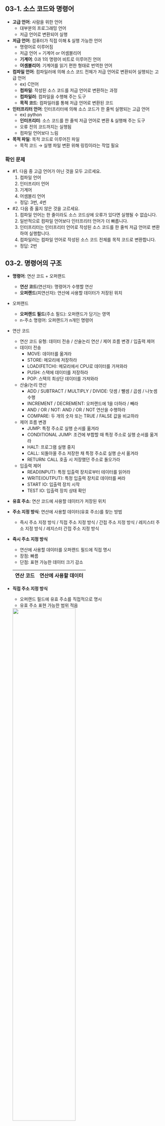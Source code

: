 ## 03-1. 소스 코드와 명령어

- **고급 언어**: 사람을 위한 언어
    - 대부분의 프로그래밍 언어
    - 저급 언어로 변환되어 실행
- **저급 언어**: 컴퓨터가 직접 이해 & 실행 가능한 언어
    - 명령어로 이루어짐
    - 저급 언어 = 기계어 or 어셈블리어
    - **기계어**: 0과 1의 명령어 비트로 이루어진 언어
    - **어셈블리어**: 기계어를 읽기 편한 형태로 번역한 언어
- **컴파일 언어**: 컴파일러에 의해 소스 코드 전체가 저급 언어로 변환되어 실행되는 고급 언어
    - ex) C언어
    - **컴파일**: 작성된 소스 코드를 저급 언어로 변환하는 과정
    - **컴파일러**: 컴파일을 수행해 주는 도구
    - **목적 코드**: 컴파일러를 통해 저급 언어로 변환된 코드
- **인터프리터 언어**: 인터프리터에 의해 소스 코드가 한 줄씩 실행되는 고급 언어
    - ex) python
    - **인터프리터**: 소스 코드를 한 줄씩 저급 언어로 변환 & 실행해 주는 도구
    - 오류 전의 코드까지는 실행됨
    - 컴파일 언어보다 느림
- **목적 파일**: 목적 코드로 이루어진 파일
    - 목적 코드 → 실행 파일 변환 위해 링킹이라는 작업 필요

### 확인 문제

- #1. 다음 중 고급 언어가 아닌 것을 모두 고르세요.
    1. 컴파일 언어
    2. 인터프리터 언어
    3. 기계어
    4. 어셈블리 언어
    - 정답: 3번, 4번
- #2. 다음 중 옳지 않은 것을 고르세요.
    1. 컴파일 언어는 한 줄이라도 소스 코드상에 오류가 있다면 실행될 수 없습니다.
    2. 일반적으로 컴파일 언어보다 인터프리터 언어가 더 빠릅니다.
    3. 인터프리터는 인터프리터 언어로 작성된 소스 코드를 한 줄씩 저급 언어로 변환하여 실행합니다.
    4. 컴파일러는 컴파일 언어로 작성된 소스 코드 전체를 목적 코드로 변환합니다.
    - 정답: 2번

## 03-2. 명령어의 구조

- **명령어**: 연산 코드 + 오퍼랜드
    - **연산 코드**(연산자): 명령어가 수행할 연산
    - **오퍼랜드**(피연산자): 연산에 사용할 데이터가 저장된 위치
- 오퍼랜드
    - **오퍼랜드 필드**(주소 필드): 오퍼랜드가 담기는 영역
    - n-주소 명령어: 오퍼랜드가 n개인 명령어
- 연산 코드
    - 연산 코드 유형: 데이터 전송 / 산술논리 연산 / 제어 흐름 변경 / 입출력 제어
    - 데이터 전송
        - MOVE: 데이터를 옮겨라
        - STORE: 메모리에 저장하라
        - LOAD(FETCH): 메모리에서 CPU로 데이터를 가져와라
        - PUSH: 스택에 데이터를 저장하라
        - POP: 스택의 최상단 데이터를 가져와라
    - 산술/논리 연산
        - ADD / SUBTRACT / MULTIPLY / DIVIDE: 덧셈 / 뺄셈 / 곱셈 / 나눗셈 수행
        - INCREMENT / DECREMENT: 오퍼랜드에 1을 더하라 / 빼라
        - AND / OR / NOT: AND / OR / NOT 연산을 수행하라
        - COMPARE: 두 개의 숫자 또는 TRUE / FALSE 값을 비교하라
    - 제어 흐름 변경
        - JUMP: 특정 주소로 실행 순서를 옮겨라
        - CONDITIONAL JUMP: 조건에 부합할 때 특정 주소로 실행 순서를 옮겨라
        - HALT: 프로그램 실행 중지
        - CALL: 되돌아올 주소 저장한 채 특정 주소로 실행 순서 옮겨라
        - RETURN: CALL 호출 시 저장했던 주소로 돌오가라
    - 입출력 제어
        - READ(INPUT): 특정 입출력 장치로부터 테이터를 읽어라
        - WRITE(OUTPUT): 특정 입출력 장치로 데이터를 써라
        - START IO: 입출력 장치 시작
        - TEST IO: 입출력 장치 상태 확인
- **유효 주소**: 연산 코드에 사용할 데이터가 저장된 위치
- **주소 지정 방식**: 연산에 사용할 데이터(유효 주소)를 찾는 방법
    - 즉시 주소 지정 방식 / 직접 주소 지정 방식 / 간접 주소 지정 방식 / 레지스터 주소 지정 방식 / 레지스터 간접 주소 지정 방식
- **즉시 주소 지정 방식**
    - 연산에 사용할 데이터를 오퍼랜드 필드에 직접 명시
    - 장점: 빠름
    - 단점: 표현 가능한 데이터 크기 감소
    
    | 연산 코드 | 연산에 사용할 데이터 |
    | --- | --- |
- **직접 주소 지정 방식**
    - 오퍼랜드 필드에 유효 주소를 직접적으로 명시
    - 유효 주소 표현 가능한 범위 적음
    
    <img width=65% src="https://github.com/user-attachments/assets/ba20a246-1a1e-4626-90f6-712eb7598dd6" />
    
- **레지스터 주소 지정 방식**
    - 연산에 사용할 데이터를 저장한 레지스터를 오퍼랜드 필드에 직접 명시
    - CPU 외부 메모리 접근보다 CPU 내부 레지스터 접근이 빠름 
    → 직접 주소 지정 방식보다 빠르게 데이터 접근 가능
    - 단점: 표현 가능한 레지스터 크기에 제한
    
    <img width=65% alt="Image" src="https://github.com/user-attachments/assets/b348e6ec-0ac7-44a6-94e1-7e2e52df2ddd" />
    
- **레지스터 간접 주소 지정 방식**
    - 연산에 사용할 데이터를 메모리에 저장, 그 주소를 저장한 레지스터를 오퍼랜드 필드에 명시
    - 메모리 접근 한 번
    - 간접 주소 지정 방식보다 빠름
    
    <img width=65% alt="image" src="https://github.com/user-attachments/assets/47c5b170-230e-4311-b134-7c450140121b" />

    

### 확인 문제

- #1. 명령어에 대한 설명 중 옳지 않은 것은?
    1. 명령어는 연산 코드와 오퍼랜드로 구성됩니다.
    2. 연산 코드 필드에는 메모리 주소만 담을 수 있습니다.
    3. 오퍼랜드 필드는 여러 개 있을 수 있습니다.
    4. 명령어에 연산에 사용할 데이터를 직접 명시할 경우 표현할 수 있는 데이터의 크기는 연산 코드의 크기만큼 작아집니다.
    - 정답: 2번
- #2. 아래 그림 속 CPU에는 R1, R2라는 레지스터가 있고, 메모리 5번지에 100, 6번지에 200, 7번지에 300이 저장되어 있습니다. 아래 명령어를 레지스터 간접 주소 지정 방식으로 수행한다면 결과는 어떻게 나올까요? 아래 빈칸을 채워 보세요.
    
    > 메모리 (   ①   )번지 속 (   ②   )이라는 값을 CPU로 가지고 온다.
    > 
    
    <img width=65% alt="image" src="https://github.com/user-attachments/assets/fef25ed8-4a53-474a-9460-a62619998222" />

    
    - 정답: 6, 200
